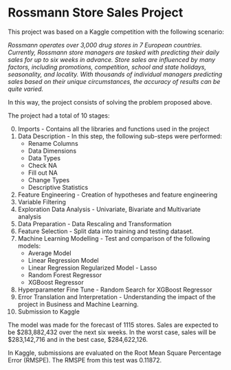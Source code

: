 # Rossmann Store Sales Project
This project was based on a Kaggle competition with the following scenario:

<i>Rossmann operates over 3,000 drug stores in 7 European countries. Currently, Rossmann store managers are tasked with predicting their daily sales for up to six weeks in advance. Store sales are influenced by many factors, including promotions, competition, school and state holidays, seasonality, and locality. With thousands of individual managers predicting sales based on their unique circumstances, the accuracy of results can be quite varied.</i>

In this way, the project consists of solving the problem proposed above.

The project had a total of 10 stages:

0. Imports - Contains all the libraries and functions used in the project
1. Data Description - In this step, the following sub-steps were performed:
    - Rename Columns
    - Data Dimensions
    - Data Types
    - Check NA
    - Fill out NA
    - Change Types
    - Descriptive Statistics
2. Feature Engineering - Creation of hypotheses and feature engineering 
3. Variable Filtering
4. Exploration Data Analysis - Univariate, Bivariate and Multivariate analysis
5. Data Preparation - Data Rescaling and Transformation
6. Feature Selection - Split data into training and testing dataset.
7. Machine Learning Modelling - Test and comparison of the following models:
    - Average Model
    - Linear Regression Model
    - Linear Regression Regularized Model - Lasso
    - Random Forest Regressor
    - XGBoost Regressor
8. Hyperparameter Fine Tune - Random Search for XGBoost Regressor
9. Error Translation and Interpretation - Understanding the impact of the project in Business and Machine Learning. 
10. Submission to Kaggle

The model was made for the forecast of 1115 stores. Sales are expected to be \$283,882,432 over the next six weeks. In the worst case, sales will be \$283,142,716 and in the best case, \$284,622,126.

In Kaggle, submissions are evaluated on the Root Mean Square Percentage Error (RMSPE). The RMSPE from this test was 0.11872.
